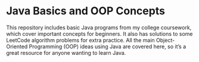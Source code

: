 # Java Basics and OOP Concepts

This repository includes basic Java programs from my college coursework, which cover important concepts for beginners. It also has solutions to some LeetCode algorithm problems for extra practice. All the main Object-Oriented Programming (OOP) ideas using Java are covered here, so it’s a great resource for anyone wanting to learn Java.


